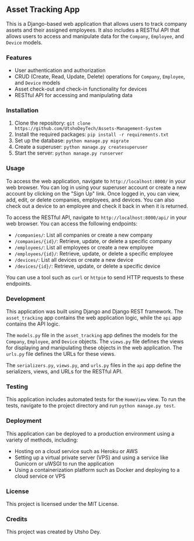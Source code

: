 ## Asset Tracking App

This is a Django-based web application that allows users to track company assets and their assigned employees. It also includes a RESTful API that allows users to access and manipulate data for the `Company`, `Employee`, and `Device` models.

### Features

- User authentication and authorization
- CRUD (Create, Read, Update, Delete) operations for `Company`, `Employee`, and `Device` models
- Asset check-out and check-in functionality for devices
- RESTful API for accessing and manipulating data

### Installation

1. Clone the repository: `git clone https://github.com/UtshoDeyTech/Assets-Management-System`
2. Install the required packages: `pip install -r requirements.txt`
3. Set up the database: `python manage.py migrate`
4. Create a superuser: `python manage.py createsuperuser`
5. Start the server: `python manage.py runserver`

### Usage

To access the web application, navigate to `http://localhost:8000/` in your web browser. You can log in using your superuser account or create a new account by clicking on the "Sign Up" link. Once logged in, you can view, add, edit, or delete companies, employees, and devices. You can also check out a device to an employee and check it back in when it is returned.

To access the RESTful API, navigate to `http://localhost:8000/api/` in your web browser. You can access the following endpoints:

- `/companies/`: List all companies or create a new company
- `/companies/{id}/`: Retrieve, update, or delete a specific company
- `/employees/`: List all employees or create a new employee
- `/employees/{id}/`: Retrieve, update, or delete a specific employee
- `/devices/`: List all devices or create a new device
- `/devices/{id}/`: Retrieve, update, or delete a specific device

You can use a tool such as `curl` or `httpie` to send HTTP requests to these endpoints.

### Development

This application was built using Django and Django REST framework. The `asset_tracking` app contains the web application logic, while the `api` app contains the API logic.

The `models.py` file in the `asset_tracking` app defines the models for the `Company`, `Employee`, and `Device` objects. The `views.py` file defines the views for displaying and manipulating these objects in the web application. The `urls.py` file defines the URLs for these views.

The `serializers.py`, `views.py`, and `urls.py` files in the `api` app define the serializers, views, and URLs for the RESTful API.

### Testing

This application includes automated tests for the `HomeView` view. To run the tests, navigate to the project directory and run `python manage.py test`.

### Deployment

This application can be deployed to a production environment using a variety of methods, including:

- Hosting on a cloud service such as Heroku or AWS
- Setting up a virtual private server (VPS) and using a service like Gunicorn or uWSGI to run the application
- Using a containerization platform such as Docker and deploying to a cloud service or VPS

### License

This project is licensed under the MIT License.

### Credits

This project was created by Utsho Dey.
